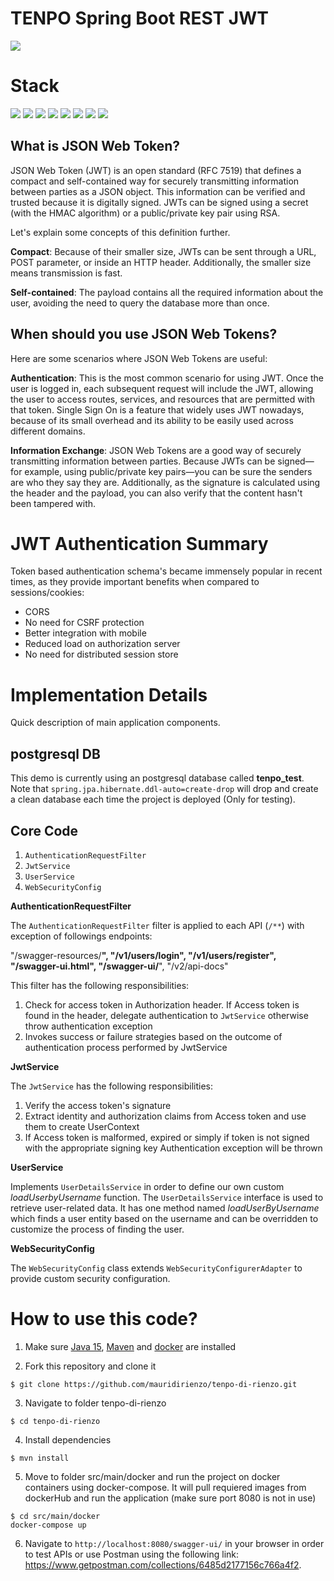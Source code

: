 # TENPO Spring Boot REST JWT 

![](https://img.shields.io/badge/build-success-brightgreen.svg)

# Stack

![](https://img.shields.io/badge/java_15-✓-blue.svg)
![](https://img.shields.io/badge/spring_boot-✓-blue.svg)
![](https://img.shields.io/badge/postgrestsql-✓-blue.svg)
![](https://img.shields.io/badge/jwt-✓-blue.svg)
![](https://img.shields.io/badge/swagger_2-✓-blue.svg)
![](https://img.shields.io/badge/postman-✓-blue.svg)
![](https://img.shields.io/badge/maven-✓-blue.svg)
![](https://img.shields.io/badge/docker-✓-blue.svg)


## What is JSON Web Token?

JSON Web Token (JWT) is an open standard (RFC 7519) that defines a compact and self-contained way for securely transmitting information between parties as a JSON object. This information can be verified and trusted because it is digitally signed. JWTs can be signed using a secret (with the HMAC algorithm) or a public/private key pair using RSA.

Let's explain some concepts of this definition further.

**Compact**: Because of their smaller size, JWTs can be sent through a URL, POST parameter, or inside an HTTP header. Additionally, the smaller size means transmission is fast.

**Self-contained**: The payload contains all the required information about the user, avoiding the need to query the database more than once.

## When should you use JSON Web Tokens?

Here are some scenarios where JSON Web Tokens are useful:

**Authentication**: This is the most common scenario for using JWT. Once the user is logged in, each subsequent request will include the JWT, allowing the user to access routes, services, and resources that are permitted with that token. Single Sign On is a feature that widely uses JWT nowadays, because of its small overhead and its ability to be easily used across different domains.

**Information Exchange**: JSON Web Tokens are a good way of securely transmitting information between parties. Because JWTs can be signed—for example, using public/private key pairs—you can be sure the senders are who they say they are. Additionally, as the signature is calculated using the header and the payload, you can also verify that the content hasn't been tampered with.


# JWT Authentication Summary

Token based authentication schema's became immensely popular in recent times, as they provide important benefits when compared to sessions/cookies:

- CORS
- No need for CSRF protection
- Better integration with mobile
- Reduced load on authorization server
- No need for distributed session store

# Implementation Details

Quick description of main application components.

## postgresql DB

This demo is currently using an postgresql database called **tenpo_test**. Note that `spring.jpa.hibernate.ddl-auto=create-drop` will drop and create a clean database each time the project is deployed (Only for testing).

## Core Code

1. `AuthenticationRequestFilter`
2. `JwtService`
3. `UserService`
4. `WebSecurityConfig`

**AuthenticationRequestFilter**

The `AuthenticationRequestFilter` filter is applied to each API (`/**`) with exception of followings endpoints:

"/swagger-resources/**",
"/v1/users/login",
"/v1/users/register",
"/swagger-ui.html",
"/swagger-ui/**",
"/v2/api-docs"

This filter has the following responsibilities:

1. Check for access token in Authorization header. If Access token is found in the header, delegate authentication to `JwtService` otherwise throw authentication exception
2. Invokes success or failure strategies based on the outcome of authentication process performed by JwtService

**JwtService**

The `JwtService` has the following responsibilities:

1. Verify the access token's signature
2. Extract identity and authorization claims from Access token and use them to create UserContext
3. If Access token is malformed, expired or simply if token is not signed with the appropriate signing key Authentication exception will be thrown

**UserService**

Implements `UserDetailsService` in order to define our own custom *loadUserbyUsername* function. The `UserDetailsService` interface is used to retrieve user-related data. It has one method named *loadUserByUsername* which finds a user entity based on the username and can be overridden to customize the process of finding the user.


**WebSecurityConfig**

The `WebSecurityConfig` class extends `WebSecurityConfigurerAdapter` to provide custom security configuration.


# How to use this code?

1. Make sure [Java 15](https://www.oracle.com/java/technologies/javase/jdk15-archive-downloads.html), [Maven](https://maven.apache.org) and [docker](https://docs.docker.com/) are installed

2. Fork this repository and clone it
  
```
$ git clone https://github.com/mauridirienzo/tenpo-di-rienzo.git
```

3. Navigate to folder tenpo-di-rienzo 

```
$ cd tenpo-di-rienzo
```

4. Install dependencies

```
$ mvn install
```

5. Move to folder src/main/docker and run the project on docker containers using docker-compose. It will pull requiered images from dockerHub and run the application (make sure port 8080 is not in use)

```
$ cd src/main/docker
docker-compose up
```

6. Navigate to `http://localhost:8080/swagger-ui/` in your browser in order to test APIs or use Postman using the following link:
https://www.getpostman.com/collections/6485d2177156c766a4f2.


